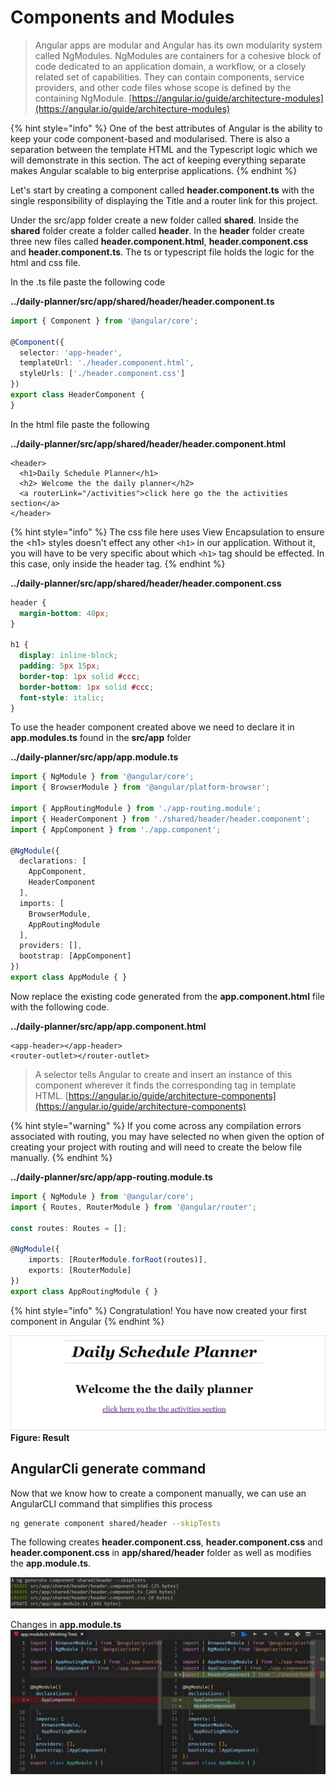 # Components and Modules

> Angular apps are modular and Angular has its own modularity system called NgModules. NgModules are containers for a cohesive block of code dedicated to an application domain, a workflow, or a closely related set of capabilities. They can contain components, service providers, and other code files whose scope is defined by the containing NgModule. [https://angular.io/guide/architecture-modules](https://angular.io/guide/architecture-modules)

{% hint style="info" %}
One of the best attributes of Angular is the ability to keep your code component-based and modularised. There is also a separation between the template HTML and the Typescript logic which we will demonstrate in this section. The act of keeping everything separate makes Angular scalable to big enterprise applications.
{% endhint %}

Let's start by creating a component called **header.component.ts** with the single responsibility of displaying the Title and a router link for this project.

<!--
Shouldn't we just use:
``` bash
ng generate component shared/header --skipTests
```

That generates the similar code.

-->
Under the src/app folder create a new folder called **shared**. Inside the **shared** folder create a folder called **header**. In the **header** folder create three new files called **header.component.html**, **header.component.css** and **header.component.ts**. The ts or typescript file holds the logic for the html and css file.

In the .ts file paste the following code

**../daily-planner/src/app/shared/header/header.component.ts**

```typescript
import { Component } from '@angular/core';

@Component({
  selector: 'app-header',
  templateUrl: './header.component.html',
  styleUrls: ['./header.component.css']
})
export class HeaderComponent {
}

```

In the html file paste the following

**../daily-planner/src/app/shared/header/header.component.html**

```markup
<header>
  <h1>Daily Schedule Planner</h1>
  <h2> Welcome the the daily planner</h2>
  <a routerLink="/activities">click here go the the activities section</a>
</header>

```

{% hint style="info" %}
The css file here uses View Encapsulation to ensure the &lt;h1&gt; styles doesn't effect any other `<h1>` in our application. Without it, you will have to be very specific about which `<h1>` tag should be effected. In this case, only inside the header tag.
{% endhint %}

**../daily-planner/src/app/shared/header/header.component.css**

```css
header {
  margin-bottom: 40px;
}

h1 {
  display: inline-block;
  padding: 5px 15px;
  border-top: 1px solid #ccc;
  border-bottom: 1px solid #ccc;
  font-style: italic;
}
```

To use the header component created above we need to declare it in **app.modules.ts** found in the **src/app** folder

**../daily-planner/src/app/app.module.ts**

```typescript
import { NgModule } from '@angular/core';
import { BrowserModule } from '@angular/platform-browser';

import { AppRoutingModule } from './app-routing.module';
import { HeaderComponent } from './shared/header/header.component';
import { AppComponent } from './app.component';

@NgModule({
  declarations: [
    AppComponent,
    HeaderComponent
  ],
  imports: [
    BrowserModule,
    AppRoutingModule
  ],
  providers: [],
  bootstrap: [AppComponent]
})
export class AppModule { }

```

Now replace the existing code generated from the **app.component.html** file with the following code.

**../daily-planner/src/app/app.component.html**

```markup
<app-header></app-header>
<router-outlet></router-outlet>
```

> A selector tells Angular to create and insert an instance of this component wherever it finds the corresponding tag in template HTML. [https://angular.io/guide/architecture-components](https://angular.io/guide/architecture-components)

{% hint style="warning" %}
If you come across any compilation errors associated with routing, you may have selected no when given the option of creating your project with routing and will need to create the below file manually.
{% endhint %}

**../daily-planner/src/app/app-routing.module.ts**

```typescript
import { NgModule } from '@angular/core';
import { Routes, RouterModule } from '@angular/router';

const routes: Routes = [];

@NgModule({
    imports: [RouterModule.forRoot(routes)],
    exports: [RouterModule]
})
export class AppRoutingModule { }

```

{% hint style="info" %}
Congratulation! You have now created your first component in Angular
{% endhint %}

![Result](../.gitbook/assets/components-and-modules-result.png)
**Figure: Result**

## AngularCli generate command

Now that we know how to create a component manually, we can use an AngularCLI command that simplifies this process

``` bash
ng generate component shared/header --skipTests
```

The following creates **header.component.css**, **header.component.css** and **header.component.css** in **app/shared/header** folder as well as modifies the **app.module.ts**.

![Use ng generate to generate header component](../.gitbook/assets/ng-generate-header.png)

Changes in **app.module.ts**
![Use ng generate to generate header component](../.gitbook/assets/ng-generate-header-app-module.png)

